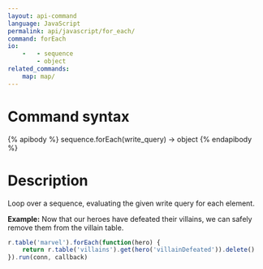 ```yaml
---
layout: api-command
language: JavaScript
permalink: api/javascript/for_each/
command: forEach
io:
    -   - sequence
        - object
related_commands:
    map: map/
---
```


# Command syntax #

{% apibody %}
sequence.forEach(write_query) &rarr; object
{% endapibody %}

# Description #

Loop over a sequence, evaluating the given write query for each element.

__Example:__ Now that our heroes have defeated their villains, we can safely remove them from the villain table.

```js
r.table('marvel').forEach(function(hero) {
    return r.table('villains').get(hero('villainDefeated')).delete()
}).run(conn, callback)
```
